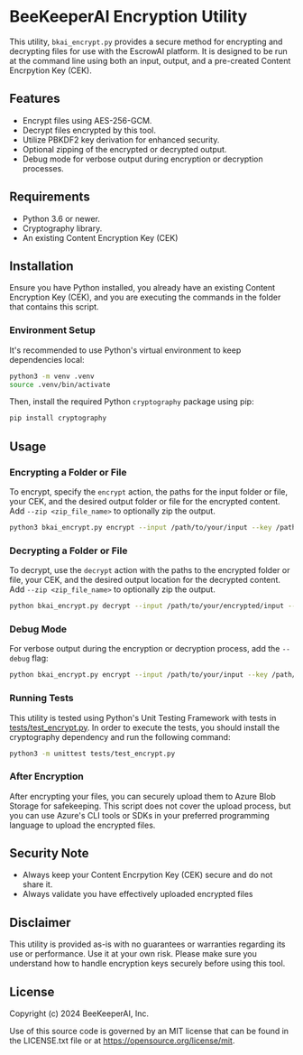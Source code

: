 # BeeKeeperAI Encryption Utility

This utility, `bkai_encrypt.py` provides a secure method for encrypting and decrypting files for use with the EscrowAI platform. It is designed to be run at the command line using both an input, output, and a pre-created Content Encrpytion Key (CEK).

## Features

- Encrypt files using AES-256-GCM.
- Decrypt files encrypted by this tool.
- Utilize PBKDF2 key derivation for enhanced security.
- Optional zipping of the encrypted or decrypted output.
- Debug mode for verbose output during encryption or decryption processes.

## Requirements

- Python 3.6 or newer.
- Cryptography library.
- An existing Content Encryption Key (CEK)

## Installation

Ensure you have Python installed, you already have an existing Content Encryption Key (CEK), and you are executing the commands in the folder that contains this script.

### Environment Setup

It's recommended to use Python's virtual environment to keep dependencies local:

```bash
python3 -m venv .venv
source .venv/bin/activate
```

Then, install the required Python `cryptography` package using pip:

```bash
pip install cryptography 
```

## Usage

### Encrypting a Folder or File

To encrypt, specify the `encrypt` action, the paths for the input folder or file, your CEK, and the desired output folder or file for the encrypted content. Add `--zip <zip_file_name>` to optionally zip the output.


```bash
python3 bkai_encrypt.py encrypt --input /path/to/your/input --key /path/to/your/cek.key --output /path/to/your/output --zip optional_zip_name
```

### Decrypting a Folder or File

To decrypt, use the `decrypt` action with the paths to the encrypted folder or file, your CEK, and the desired output location for the decrypted content. Add `--zip <zip_file_name>` to optionally zip the output.


```bash
python bkai_encrypt.py decrypt --input /path/to/your/encrypted/input --key /path/to/your/cek.key --output /path/to/your/output --zip optional_zip_name
```

### Debug Mode

For verbose output during the encryption or decryption process, add the `--debug` flag:

```bash
python bkai_encrypt.py encrypt --input /path/to/your/input --key /path/to/your/cek.key --output /path/to/your/output --debug
```

### Running Tests

This utility is tested using Python's Unit Testing Framework with tests in [tests/test_encrypt.py](tests/test_encrypt.py). In order to execute the tests, you should install the cryptography dependency and run the following command:

```bash
python3 -m unittest tests/test_encrypt.py
```

### After Encryption

After encrypting your files, you can securely upload them to Azure Blob Storage for safekeeping. This script does not cover the upload process, but you can use Azure's CLI tools or SDKs in your preferred programming language to upload the encrypted files.

## Security Note

- Always keep your Content Encrpytion Key (CEK) secure and do not share it.
- Always validate you have effectively uploaded encrypted files

## Disclaimer

This utility is provided as-is with no guarantees or warranties regarding its use or performance. Use it at your own risk. Please make sure you understand how to handle encryption keys securely before using this tool.

## License

Copyright (c) 2024 BeeKeeperAI, Inc.

Use of this source code is governed by an MIT license that can be found in the LICENSE.txt file or at <https://opensource.org/license/mit>.
